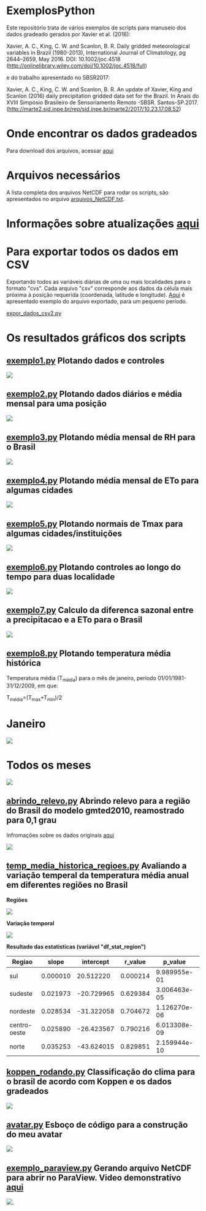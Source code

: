 # ExemplosPython
Este repositório trata de vários exemplos de scripts para manuseio dos dados gradeado gerados por Xavier et al. (2016):

Xavier, A. C., King, C. W. and Scanlon, B. R. Daily gridded meteorological variables in Brazil (1980-2013), International Journal of Climatology, pg 2644–2659, May 2016. DOI: 10.1002/joc.4518 (http://onlinelibrary.wiley.com/doi/10.1002/joc.4518/full)

e do trabalho apresentado no SBSR2017:

Xavier, A. C., King, C. W. and Scanlon, B. R. An update of Xavier, King and Scanlon (2016) daily precipitation gridded data set for the Brazil. In Anais do XVIII Simpósio Brasileiro de Sensoriamento Remoto -SBSR. Santos-SP.2017. (http://marte2.sid.inpe.br/rep/sid.inpe.br/marte2/2017/10.23.17.08.52)

# Onde encontrar os dados gradeados

Para download dos arquivos, acessar [aqui](https://www.dropbox.com/sh/awb2ghit03kf39c/AAD69uHiLxVN6IoAwIyXLQ3Pa?dl=0)

# Arquivos necessários
A lista completa dos arquivos NetCDF para rodar os scripts, são apresentados no arquivo [arquivos_NetCDF.txt](https://github.com/AlexandreCandidoXavier/ExemplosPython/blob/master/arquivos_NetCDF.txt).

# Informações sobre atualizações [aqui](https://sites.google.com/site/alexandrecandidoxavierufes/dados-meteorologicos-do-brasil)

# Para exportar todos os dados em CSV

Exportando todos as variáveis diárias de uma ou mais localidades para o formato "cvs". Cada arquivo "csv" corresponde aos dados da célula mais próxima à posição requerida (coordenada, latitude e longitude). [Aqui](https://github.com/AlexandreCandidoXavier/ExemplosPython/blob/master/lat-21.0_lon-44.1.csv) é apresentado exemplo do arquivo exportado, para um pequeno período.

[expor_dados_csv2.py](https://github.com/AlexandreCandidoXavier/ExemplosPython/blob/master/expor_dados_csv2.py)

# Os resultados gráficos dos scripts

## [exemplo1.py](https://github.com/AlexandreCandidoXavier/ExemplosPython/blob/master/exemplo1.py) Plotando dados e controles

![](https://github.com/AlexandreCandidoXavier/ExemplosPython/blob/master/figuras/Figure_1.png)

## [exemplo2.py](https://github.com/AlexandreCandidoXavier/ExemplosPython/blob/master/exemplo2.py) Plotando dados diários e média mensal para uma posição

![](https://github.com/AlexandreCandidoXavier/ExemplosPython/blob/master/figuras/Figure_2.png)


## [exemplo3.py](https://github.com/AlexandreCandidoXavier/ExemplosPython/blob/master/exemplo3.py) Plotando média mensal de RH para o Brasil

![](https://github.com/AlexandreCandidoXavier/ExemplosPython/blob/master/figuras/Figure_3.png)

## [exemplo4.py](https://github.com/AlexandreCandidoXavier/ExemplosPython/blob/master/exemplo4.py) Plotando média mensal de ETo para algumas cidades

![](https://github.com/AlexandreCandidoXavier/ExemplosPython/blob/master/figuras/Figure_4.png)

## [exemplo5.py](https://github.com/AlexandreCandidoXavier/ExemplosPython/blob/master/exemplo5.py) Plotando normais de Tmax para algumas  cidades/instituições

![](https://github.com/AlexandreCandidoXavier/ExemplosPython/blob/master/figuras/Figure_5.png)

## [exemplo6.py](https://github.com/AlexandreCandidoXavier/ExemplosPython/blob/master/exemplo6.py) Plotando controles ao longo do tempo para duas localidade

![](https://github.com/AlexandreCandidoXavier/ExemplosPython/blob/master/figuras/Figure_6.png)


## [exemplo7.py](https://github.com/AlexandreCandidoXavier/ExemplosPython/blob/master/exemplo7.py) Calculo da diferenca sazonal entre a precipitacao e a ETo para o Brasil 

![](https://github.com/AlexandreCandidoXavier/ExemplosPython/blob/master/figuras/Figure_7.png)


## [exemplo8.py](https://github.com/AlexandreCandidoXavier/ExemplosPython/blob/master/exemplo8.py) Plotando temperatura média histórica

Temperatura média (T<sub>média</sub>) para o mês de janeiro, período 01/01/1981-31/12/2009, em que:

T<sub>média</sub>=(T<sub>max</sub>+T<sub>min</sub>)/2

# Janeiro

![](https://github.com/AlexandreCandidoXavier/ExemplosPython/blob/master/figuras/Figure_8.png)


# Todos os meses
![](https://github.com/AlexandreCandidoXavier/ExemplosPython/blob/master/figuras/Figure_8_2.png)


## [abrindo_relevo.py](https://github.com/AlexandreCandidoXavier/ExemplosPython/blob/master/abrindo_relevo.py) Abrindo relevo para a região do Brasil do modelo gmted2010, reamostrado para 0,1 grau

Infromações sobre os dados originais [aqui](https://pubs.usgs.gov/of/2011/1073/pdf/of2011-1073.pdf)

![](https://github.com/AlexandreCandidoXavier/ExemplosPython/blob/master/figuras/gmted2010_reamostrado.png)

## [temp_media_historica_regioes.py](https://github.com/AlexandreCandidoXavier/ExemplosPython/blob/master/temp_media_historica_regioes.py) Avaliando a variação temperal da temperatura média anual em diferentes regiões no Brasil 

**Regiões**

![](https://github.com/AlexandreCandidoXavier/ExemplosPython/blob/master/figuras/regioes.png)

**Variação temporal**

![](https://github.com/AlexandreCandidoXavier/ExemplosPython/blob/master/figuras/tmean_temporal_regioes.png)


**Resultado das estatisticas (variável "df_stat_region")**

| Regiao        |   slope  | intercept   | r_value   |     p_value |   std_err |
| ------------- | -------- | ----------- | --------- | ----------- | --------- |
| sul           | 0.000010 |  20.512220  | 0.000214  | 9.989955e-01|  0.007881 |
| sudeste       | 0.021973 | -20.729965  | 0.629384  | 3.006463e-05|  0.004586 |
| nordeste      | 0.028534 | -31.322058  | 0.704672  | 1.126270e-06|  0.004856 |
| centro-oeste  | 0.025890 | -26.423567  | 0.790216  | 6.013308e-09|  0.003394 |
| norte         | 0.035253 | -43.624015  | 0.829851  | 2.159944e-10|  0.004007 |


## [koppen_rodando.py](https://github.com/AlexandreCandidoXavier/ExemplosPython/blob/master/koppen_rodando.py) Classificação do clima para o brasil de acordo com Koppen e os dados gradeados

![](https://github.com/AlexandreCandidoXavier/ExemplosPython/blob/master/figuras/koppen_brasil.png)

## [avatar.py](https://github.com/AlexandreCandidoXavier/ExemplosPython/blob/master/avatar.py) Esboço de código para a construção do meu avatar
![](https://github.com/AlexandreCandidoXavier/ExemplosPython/blob/master/figuras/avatar.png)

## [exemplo_paraview.py](https://github.com/AlexandreCandidoXavier/ExemplosPython/blob/master/exemplo_paraview.py) Gerando arquivo NetCDF para abrir no ParaView. Video demonstrativo [aqui](https://drive.google.com/file/d/1ghXjHY-xgXYKCIUsKcFgICHj4ZNjrOXn/view)
![](https://github.com/AlexandreCandidoXavier/ExemplosPython/blob/master/figuras/figure_ParaView.png). 

